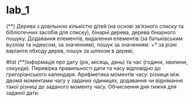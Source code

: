 # lab_1
(**) Дерева з довільною кількістю дітей (на основі зв’язного списку та бібліотечних засобів для списку), бінарні дерева, дерева бінарного пошуку. 
Додавання елементів, видалення елементів (за батьківським вузлом та індексом, за значенням), пошук за значенням. 
+* за різні варіанти обходу дерев, пошук за шляхом в дереві; 

#list
(**)Інформація про дату (рік, місяць, день) та час (години, хвилини, секунди).
Перевірка правильності дати та часу відповідно до григоріанського календаря. 
Арифметика моментів часу: різниця між двома моментами часу у заданих одиницях, додавання чи віднімання такої різниці до заданого моменту часу. 
Обчислення дня тижня для заданої дати.
